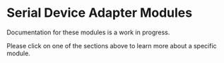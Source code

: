 # Serial Device Adapter Modules
Documentation for these modules is a work in progress.

Please click on one of the sections above to learn more about a specific module.
